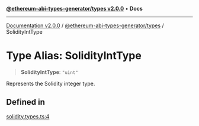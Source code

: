 [**@ethereum-abi-types-generator/types v2.0.0**](../README.md) • **Docs**

***

[Documentation v2.0.0](../../../packages.md) / [@ethereum-abi-types-generator/types](../README.md) / SolidityIntType

# Type Alias: SolidityIntType

> **SolidityIntType**: `"uint"`

Represents the Solidity integer type.

## Defined in

[solidity.types.ts:4](https://github.com/niZmosis/ethereum-abi-types-generator/blob/34014c6ac1a58a7622fbd21e7421270aae38bf36/packages/types/src/solidity.types.ts#L4)
